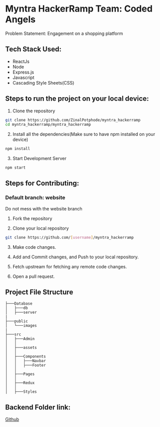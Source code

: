 # Myntra HackerRamp Team: Coded Angels

Problem Statement: Engagement on a shopping platform

## Tech Stack Used:

- ReactJs
- Node
- Express.js
- Javascript
- Cascading Style Sheets(CSS)

## Steps to run the project on your local device:

1. Clone the repository

```bash
git clone https://github.com/ZinalPotphode/myntra_hackerramp
cd myntra_hackerramp/myntra_hackerramp
```

2. Install all the dependencies(Make sure to have npm installed on your device)

```bash
npm install
```

3. Start Development Server

```bash
npm start
```

## Steps for Contributing:

### Default branch: website

Do not mess with the website branch

1. Fork the repository

2. Clone your local repository

```bash
git clone https://github.com/[username]/myntra_hackerramp
```

3. Make code changes.

4. Add and Commit changes, and Push to your local repository.

5. Fetch upstream for fetching any remote code changes.

6. Open a pull request.

## Project File Structure

```
├───Database
│   ├───db
│   ├───server
|
├───public
│   └───images
|
├───src
│   ├───Admin
│   │   
│   ├───assets
│   │   
│   ├───Components
│   │   ├───Navbar
│   │   ├───Footer
│   │   
│   ├───Pages  
│   │   
│   ├───Redux
│   │   
│   ├───Styles

```

## Backend Folder link:

[Github](https://github.com/ZinalPotphode/myntra_hackerramp/Database)

